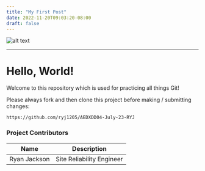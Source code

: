```yaml
---
title: "My First Post"
date: 2022-11-20T09:03:20-08:00
draft: false
---
```



![alt text](https://cdn.foliovision.com/images/2017/03/i-love-markdown.png)

---

# Hello, World!

Welcome to this repository which is used for practicing all things Git!

Please always fork and then clone this project before making / submitting changes:

```
https://github.com/ryj1205/AEDXDD04-July-23-RYJ
```

### Project Contributors

| Name         | Description |
| -----------  | ----------- |
| Ryan Jackson | Site Reliability Engineer |
